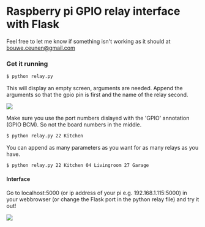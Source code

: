 # Raspberry pi GPIO relay interface with Flask

Feel free to let me know if something isn't working as it should at bouwe.ceunen@gmail.com

### Get it running

```sh
$ python relay.py
```
This will display an empty screen, arguments are needed.
Append the arguments so that the gpio pin is first and the name of the relay second.


[![](http://www.raspberrypi-spy.co.uk/wp-content/uploads/2012/06/Raspberry-Pi-GPIO-Layout-Model-B-Plus-rotated-2700x900.png)](http://www.raspberrypi-spy.co.uk/wp-content/uploads/2012/06/Raspberry-Pi-GPIO-Layout-Model-B-Plus-rotated-2700x900.png)

Make sure you use the port numbers dislayed with the 'GPIO' annotation (GPIO BCM). So not the board numbers in the middle.

```sh
$ python relay.py 22 Kitchen 
```
You can append as many parameters as you want for as many relays as you have.

```sh
$ python relay.py 22 Kitchen 04 Livingroom 27 Garage
```

#### Interface
Go to localhost:5000 (or ip address of your pi e.g. 192.168.1.115:5000) in your webbrowser (or change the Flask port in the python relay file) and try it out!

[![](http://www.bouweceunen.com/flaskrelay/interface.png)](http://www.bouweceunen.com/flaskrelay/interface.png)

